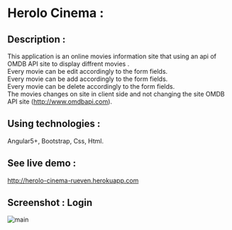 # Herolo Cinema :

## Description :

This application is an online movies information site that using an api of OMDB API site to display diffrent movies .<br />
Every movie can be edit accordingly to the form fields.<br />
Every movie can be add accordingly to the form fields.<br />
Every movie can be delete accordingly to the form fields.<br />
The movies changes on site in client side and not changing the site OMDB API site (http://www.omdbapi.com).<br />


## Using technologies :

Angular5+, Bootstrap, Css, Html.


## See live demo :
http://herolo-cinema-rueven.herokuapp.com


## Screenshot : Login
![main](https://user-images.githubusercontent.com/40452887/52342573-7a415c00-2a1e-11e9-986a-048a2cc40e12.png)

